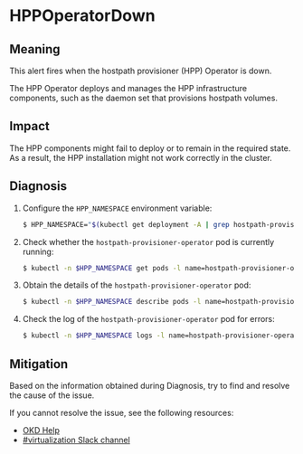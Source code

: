 # HPPOperatorDown
<!-- Edited by Jiří Herrmann, 8 Nov 2022 -->

## Meaning

This alert fires when the hostpath provisioner (HPP) Operator is down.

The HPP Operator deploys and manages the HPP infrastructure components, such as the daemon set that provisions hostpath volumes.  

## Impact

The HPP components might fail to deploy or to remain in the required state. As a result, the HPP installation might not work correctly in the cluster.

## Diagnosis

1. Configure the `HPP_NAMESPACE` environment variable:

   ```bash
   $ HPP_NAMESPACE="$(kubectl get deployment -A | grep hostpath-provisioner-operator | awk '{print $1}')"
   ```

2. Check whether the `hostpath-provisioner-operator` pod is currently running:

   ```bash
   $ kubectl -n $HPP_NAMESPACE get pods -l name=hostpath-provisioner-operator
   ```

3. Obtain the details of the `hostpath-provisioner-operator` pod:

   ```bash
   $ kubectl -n $HPP_NAMESPACE describe pods -l name=hostpath-provisioner-operator
   ```

4. Check the log of the `hostpath-provisioner-operator` pod for errors:

   ```bash
   $ kubectl -n $HPP_NAMESPACE logs -l name=hostpath-provisioner-operator
   ```

## Mitigation

Based on the information obtained during Diagnosis, try to find and resolve the cause of the issue.

<!--DS: If you cannot resolve the issue, log in to the link:https://access.redhat.com[Customer Portal] and open a support case, attaching the artifacts gathered during the Diagnosis procedure.-->
<!--USstart-->
If you cannot resolve the issue, see the following resources:

- [OKD Help](https://www.okd.io/help/)
- [#virtualization Slack channel](https://kubernetes.slack.com/channels/virtualization)
<!--USend-->
